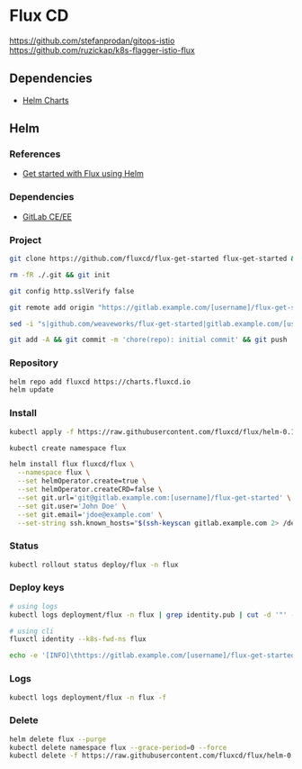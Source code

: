 # Flux CD

https://github.com/stefanprodan/gitops-istio
https://github.com/ruzickap/k8s-flagger-istio-flux

## Dependencies

- [Helm Charts](/helm.md)

## Helm

### References

- [Get started with Flux using Helm](https://github.com/fluxcd/flux/blob/master/docs/tutorials/get-started-helm.md)

### Dependencies

- [GitLab CE/EE](/gitlab_ce.md)

### Project

```sh
git clone https://github.com/fluxcd/flux-get-started flux-get-started && cd "$_"
```

```sh
rm -fR ./.git && git init
```

```sh
git config http.sslVerify false
```

```sh
git remote add origin "https://gitlab.example.com/[username]/flux-get-started.git"
```

```sh
sed -i "s|github.com/weaveworks/flux-get-started|gitlab.example.com/[username]/flux-get-started|" ./releases/ghost.yaml
```

```sh
git add -A && git commit -m 'chore(repo): initial commit' && git push
```

### Repository

```sh
helm repo add fluxcd https://charts.fluxcd.io
helm update
```

### Install

```sh
kubectl apply -f https://raw.githubusercontent.com/fluxcd/flux/helm-0.10.1/deploy-helm/flux-helm-release-crd.yaml
```

```sh
kubectl create namespace flux
```

```sh
helm install flux fluxcd/flux \
  --namespace flux \
  --set helmOperator.create=true \
  --set helmOperator.createCRD=false \
  --set git.url='git@gitlab.example.com:[username]/flux-get-started' \
  --set git.user='John Doe' \
  --set git.email='jdoe@example.com' \
  --set-string ssh.known_hosts="$(ssh-keyscan gitlab.example.com 2> /dev/null)"
```

### Status

```sh
kubectl rollout status deploy/flux -n flux
```

### Deploy keys

```sh
# using logs
kubectl logs deployment/flux -n flux | grep identity.pub | cut -d '"' -f 2

# using cli
fluxctl identity --k8s-fwd-ns flux
```

```sh
echo -e '[INFO]\thttps://gitlab.example.com/[username]/flux-get-started/-/settings/repository'
```

### Logs

```sh
kubectl logs deployment/flux -n flux -f
```

### Delete

```sh
helm delete flux --purge
kubectl delete namespace flux --grace-period=0 --force
kubectl delete -f https://raw.githubusercontent.com/fluxcd/flux/helm-0.10.1/deploy-helm/flux-helm-release-crd.yaml
```

